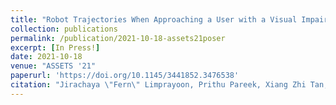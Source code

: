 ```yaml
---
title: "Robot Trajectories When Approaching a User with a Visual Impairment"
collection: publications
permalink: /publication/2021-10-18-assets21poser
excerpt: [In Press!]
date: 2021-10-18
venue: "ASSETS '21"
paperurl: 'https://doi.org/10.1145/3441852.3476538'
citation: "Jirachaya \"Fern\" Limprayoon, Prithu Pareek, Xiang Zhi Tan, and Aaron Steinfeld. 2021. Robot Trajectories When Approaching a User with a Visual Impairment. In <i>The 23rd International ACM SIGACCESS Conference on Computers and Accessibility (ASSETS '21), October 18–22, 2021, Virtual Event, USA</i>. ACM, New York, NY, USA 4 Pages. https://doi.org/10.1145/3441852.3476538"
---
```

